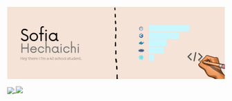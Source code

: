 ![Header](https://github.com/sohechai/sohechai/blob/main/header_readme.png "Header")

<a href="https://github.com/anuraghazra/github-readme-stats">
  <img align="center" src="https://github-readme-stats.vercel.app/api/top-langs/?username=sohechai"/>
</a>
<a href="https://github.com/anuraghazra/github-readme-stats">
  <img align="top" src="https://github-readme-stats.vercel.app/api?username=sohechai&count_private=true&show_icons=true"/>
</a>
